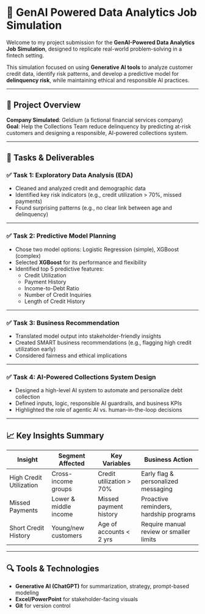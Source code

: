 # 🧠 GenAI Powered Data Analytics Job Simulation

Welcome to my project submission for the **GenAI-Powered Data Analytics Job Simulation**, designed to replicate real-world problem-solving in a fintech setting.

This simulation focused on using **Generative AI tools** to analyze customer credit data, identify risk patterns, and develop a predictive model for **delinquency risk**, while maintaining ethical and responsible AI practices.

---

## 🚀 Project Overview

**Company Simulated**: Geldium (a fictional financial services company)  
**Goal**: Help the Collections Team reduce delinquency by predicting at-risk customers and designing a responsible, AI-powered collections system.

---

## 🧩 Tasks & Deliverables

### ✅ Task 1: Exploratory Data Analysis (EDA)
- Cleaned and analyzed credit and demographic data
- Identified key risk indicators (e.g., credit utilization > 70%, missed payments)
- Found surprising patterns (e.g., no clear link between age and delinquency)

---

### ✅ Task 2: Predictive Model Planning
- Chose two model options: Logistic Regression (simple), XGBoost (complex)
- Selected **XGBoost** for its performance and flexibility
- Identified top 5 predictive features:
  - Credit Utilization
  - Payment History
  - Income-to-Debt Ratio
  - Number of Credit Inquiries
  - Length of Credit History

---

### ✅ Task 3: Business Recommendation
- Translated model output into stakeholder-friendly insights
- Created SMART business recommendations (e.g., flagging high credit utilization early)
- Considered fairness and ethical implications

---

### ✅ Task 4: AI-Powered Collections System Design
- Designed a high-level AI system to automate and personalize debt collection
- Defined inputs, logic, responsible AI guardrails, and business KPIs
- Highlighted the role of agentic AI vs. human-in-the-loop decisions

---

## 📈 Key Insights Summary

| Insight | Segment Affected | Key Variables | Business Action |
|--------|------------------|---------------|-----------------|
| High Credit Utilization | Cross-income groups | Credit utilization > 70% | Early flag & personalized messaging |
| Missed Payments | Lower & middle income | Missed payment history | Proactive reminders, hardship programs |
| Short Credit History | Young/new customers | Age of accounts < 2 yrs | Require manual review or smaller limits |

---

## 🔍 Tools & Technologies

- **Generative AI (ChatGPT)** for summarization, strategy, prompt-based modeling
- **Excel/PowerPoint** for stakeholder-facing visuals
- **Git** for version control


